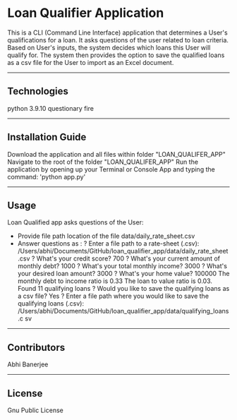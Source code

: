 # Loan Qualifier Application
This is a CLI (Command Line Interface) application that determines a User's qualifications for a loan.  It asks questions of the user related to loan criteria.  Based on User's inputs, the system decides which loans this User will qualify for.  The system then provides the option to save the qualified loans as a csv file for the User to import as an Excel document. 

---

## Technologies
python 3.9.10
questionary 
fire

---

## Installation Guide

Download the application and all files within folder "LOAN_QUALIFER_APP"
Navigate to the root of the folder "LOAN_QUALIFER_APP"
Run the application by opening up your Terminal or Console App and typing the command: 'python app.py'

---

## Usage

Loan Qualified app asks questions of the User:
- Provide file path location of the file data/daily_rate_sheet.csv
- Answer questions as :
? Enter a file path to a rate-sheet (.csv): /Users/abhi/Documents/GitHub/loan_qualifier_app/data/daily_rate_sheet.csv
? What's your credit score? 700
? What's your current amount of monthly debt? 1000
? What's your total monthly income? 3000
? What's your desired loan amount? 3000
? What's your home value? 100000
The monthly debt to income ratio is 0.33
The loan to value ratio is 0.03.
Found 11 qualifying loans
? Would you like to save the qualifying loans as a csv file? Yes
? Enter a file path where you would like to save the qualifying loans (.csv): /Users/abhi/Documents/GitHub/loan_qualifier_app/data/qualifying_loans.c
sv

---

## Contributors

Abhi Banerjee

---

## License

Gnu Public License
